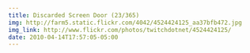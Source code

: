 ```yaml
---
title: Discarded Screen Door (23/365) 
img: http://farm5.static.flickr.com/4042/4524424125_aa37bfb472.jpg 
img_link: http://www.flickr.com/photos/twitchdotnet/4524424125/ 
date: 2010-04-14T17:57:05-05:00 
---
```

